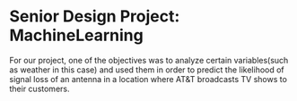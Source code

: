 # Senior Design Project: MachineLearning

For our project, one of the objectives was to analyze certain variables(such as weather in this case) and used them in order to predict the likelihood of signal loss of an antenna in a location where AT&T broadcasts TV shows to their customers.
